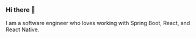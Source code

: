 ### Hi there 👋

I am a software engineer who loves working with Spring Boot, React, and React Native.

<!--[![Anurag's GitHub stats](https://github-readme-stats.vercel.app/api?username=prahlad1231)](https://github.com/anuraghazra/github-readme-stats) -->

<!--
**prahlad1231/prahlad1231** is a ✨ _special_ ✨ repository because its `README.md` (this file) appears on your GitHub profile.

Here are some ideas to get you started:

- 🔭 I’m currently working on ...
- 🌱 I’m currently learning ...
- 👯 I’m looking to collaborate on ...
- 🤔 I’m looking for help with ...
- 💬 Ask me about ...
- 📫 How to reach me: ...
- 😄 Pronouns: ...
- ⚡ Fun fact: ...
-->
